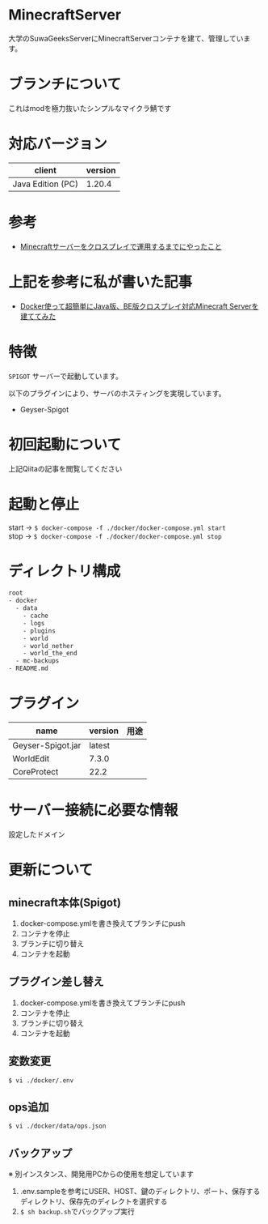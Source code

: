 # MinecraftServer
大学のSuwaGeeksServerにMinecraftServerコンテナを建て、管理しています。

# ブランチについて
これはmodを極力抜いたシンプルなマイクラ鯖です

# 対応バージョン

| client | version |
|-|-|
| Java Edition (PC) | 1.20.4 |

# 参考
- [Minecraftサーバーをクロスプレイで運用するまでにやったこと](https://qiita.com/mabubu0203/items/59a78b689740b42549c0)

# 上記を参考に私が書いた記事
- [Docker使って超簡単にJava版、BE版クロスプレイ対応Minecraft Serverを建ててみた](https://qiita.com/Kento210/items/cf9204ef695a9bf8f3b2)

# 特徴
`SPIGOT` サーバーで起動しています。

以下のプラグインにより、サーバのホスティングを実現しています。
- Geyser-Spigot

# 初回起動について
上記Qiitaの記事を閲覧してください

# 起動と停止
start -> `$ docker-compose -f ./docker/docker-compose.yml start`  
stop -> `$ docker-compose -f ./docker/docker-compose.yml stop`  

# ディレクトリ構成

```bash
root
- docker
  - data
    - cache
    - logs
    - plugins
    - world
    - world_nether
    - world_the_end
  - mc-backups
- README.md
```

# プラグイン

| name                 | version           | 用途 |
|----------------------|-------------------|------|
| Geyser-Spigot.jar    | latest |      |
| WorldEdit       | 7.3.0  |  |
| CoreProtect       | 22.2  |  |

# サーバー接続に必要な情報

設定したドメイン

# 更新について

## minecraft本体(Spigot)

1. docker-compose.ymlを書き換えてブランチにpush
1. コンテナを停止
1. ブランチに切り替え
1. コンテナを起動

## プラグイン差し替え

1. docker-compose.ymlを書き換えてブランチにpush
1. コンテナを停止
1. ブランチに切り替え
1. コンテナを起動

## 変数変更

```
$ vi ./docker/.env
```

## ops追加

```
$ vi ./docker/data/ops.json
```

## バックアップ
※ 別インスタンス、開発用PCからの使用を想定しています

1. .env.sampleを参考にUSER、HOST、鍵のディレクトリ、ポート、保存するディレクトリ、保存先のディレクトを選択する
1. `$ sh backup.sh`でバックアップ実行
